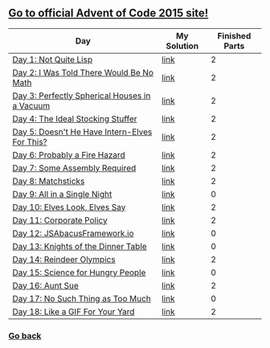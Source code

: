 ## [Go to official Advent of Code 2015 site!](https://adventofcode.com/2015)

| Day | My Solution | Finished Parts |
| --- | ------- | -------------- |
| [Day 1: Not Quite Lisp](https://adventofcode.com/2015/day/1) | [link](https://github.com/Gazda99/AdventOfCode/tree/main/AoC2015/Day1) | 2 | 
| [Day 2: I Was Told There Would Be No Math](https://adventofcode.com/2015/day/2) | [link](https://github.com/Gazda99/AdventOfCode/tree/main/AoC2015/Day2) | 2 | 
| [Day 3: Perfectly Spherical Houses in a Vacuum](https://adventofcode.com/2015/day/3) | [link](https://github.com/Gazda99/AdventOfCode/tree/main/AoC2015/Day3) | 2 | 
| [Day 4: The Ideal Stocking Stuffer](https://adventofcode.com/2015/day/4) | [link](https://github.com/Gazda99/AdventOfCode/tree/main/AoC2015/Day4) | 2 | 
| [Day 5: Doesn't He Have Intern-Elves For This?](https://adventofcode.com/2015/day/5) | [link](https://github.com/Gazda99/AdventOfCode/tree/main/AoC2015/Day5) | 2 | 
| [Day 6: Probably a Fire Hazard](https://adventofcode.com/2015/day/6) | [link](https://github.com/Gazda99/AdventOfCode/tree/main/AoC2015/Day6) | 2 | 
| [Day 7: Some Assembly Required](https://adventofcode.com/2015/day/7) | [link](https://github.com/Gazda99/AdventOfCode/tree/main/AoC2015/Day7) | 2 | 
| [Day 8: Matchsticks](https://adventofcode.com/2015/day/8) | [link](https://github.com/Gazda99/AdventOfCode/tree/main/AoC2015/Day8) | 2 | 
| [Day 9: All in a Single Night](https://adventofcode.com/2015/day/9) | [link](https://github.com/Gazda99/AdventOfCode/tree/main/AoC2015/Day9) | 0 | 
| [Day 10: Elves Look, Elves Say](https://adventofcode.com/2015/day/10) | [link](https://github.com/Gazda99/AdventOfCode/tree/main/AoC2015/Day10) | 2 | 
| [Day 11: Corporate Policy](https://adventofcode.com/2015/day/11) | [link](https://github.com/Gazda99/AdventOfCode/tree/main/AoC2015/Day11) | 2 | 
| [Day 12: JSAbacusFramework.io](https://adventofcode.com/2015/day/12) | [link](https://github.com/Gazda99/AdventOfCode/tree/main/AoC2015/Day12) | 0 | 
| [Day 13: Knights of the Dinner Table](https://adventofcode.com/2015/day/13) | [link](https://github.com/Gazda99/AdventOfCode/tree/main/AoC2015/Day13) | 0 | 
| [Day 14: Reindeer Olympics](https://adventofcode.com/2015/day/14) | [link](https://github.com/Gazda99/AdventOfCode/tree/main/AoC2015/Day14) | 2 | 
| [Day 15: Science for Hungry People](https://adventofcode.com/2015/day/15) | [link](https://github.com/Gazda99/AdventOfCode/tree/main/AoC2015/Day15) | 0 | 
| [Day 16: Aunt Sue](https://adventofcode.com/2015/day/16) | [link](https://github.com/Gazda99/AdventOfCode/tree/main/AoC2015/Day16) | 2 | 
| [Day 17: No Such Thing as Too Much](https://adventofcode.com/2015/day/17) | [link](https://github.com/Gazda99/AdventOfCode/tree/main/AoC2015/Day17) | 0 | 
| [Day 18: Like a GIF For Your Yard](https://adventofcode.com/2015/day/18) | [link](https://github.com/Gazda99/AdventOfCode/tree/main/AoC2015/Day18) | 2 | 


### [Go back](https://github.com/Gazda99/AdventOfCode)
